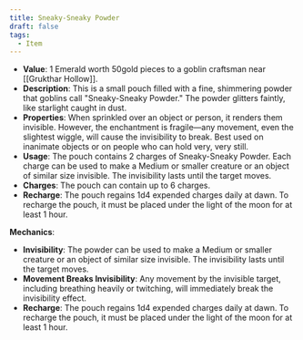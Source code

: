 ```yaml
---
title: Sneaky-Sneaky Powder
draft: false
tags:
  - Item
---
```

- **Value**: 1 Emerald worth 50gold pieces to a goblin craftsman near [[Grukthar Hollow]].
- **Description**: This is a small pouch filled with a fine, shimmering powder that goblins call "Sneaky-Sneaky Powder." The powder glitters faintly, like starlight caught in dust.
- **Properties**: When sprinkled over an object or person, it renders them invisible. However, the enchantment is fragile—any movement, even the slightest wiggle, will cause the invisibility to break. Best used on inanimate objects or on people who can hold very, very still.
- **Usage**: The pouch contains 2 charges of Sneaky-Sneaky Powder. Each charge can be used to make a Medium or smaller creature or an object of similar size invisible. The invisibility lasts until the target moves.
- **Charges**: The pouch can contain up to 6 charges. 
- **Recharge**: The pouch regains 1d4 expended charges daily at dawn. To recharge the pouch, it must be placed under the light of the moon for at least 1 hour.

**Mechanics**:
- **Invisibility**: The powder can be used to make a Medium or smaller creature or an object of similar size invisible. The invisibility lasts until the target moves.
- **Movement Breaks Invisibility**: Any movement by the invisible target, including breathing heavily or twitching, will immediately break the invisibility effect.
- **Recharge**: The pouch regains 1d4 expended charges daily at dawn. To recharge the pouch, it must be placed under the light of the moon for at least 1 hour.
